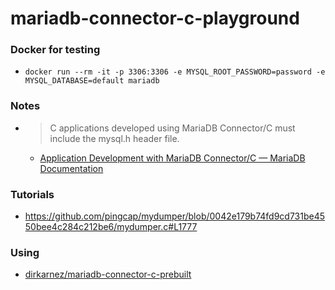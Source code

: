 mariadb-connector-c-playground
==============================
### Docker for testing
- `docker run --rm -it -p 3306:3306 -e MYSQL_ROOT_PASSWORD=password -e MYSQL_DATABASE=default mariadb`

### Notes
- > C applications developed using MariaDB Connector/C must include the mysql.h header file.
  - [Application Development with MariaDB Connector/C — MariaDB Documentation](https://mariadb.com/docs/server/connect/programming-languages/c/development/)

### Tutorials
- https://github.com/pingcap/mydumper/blob/0042e179b74fd9cd731be4550bee4c284c212be6/mydumper.c#L1777

### Using
- [dirkarnez/mariadb-connector-c-prebuilt](https://github.com/dirkarnez/mariadb-connector-c-prebuilt)
